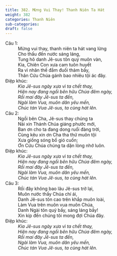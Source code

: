 ```yaml
---
title: 382. Mừng Vui Thay! Thanh Niên Ta Hát
weight: 382
categories: Thanh Niên
sub-categories: 
draft: false
---
```

<dl><dt>Câu 1:</dt><dd data-verse="1">Mừng vui thay, thanh niên ta hát vang lừng <br/>Cho thấu đến nước sáng láng, <br/>Tung hô danh Jê-sus tôn quý muôn vàn, <br/>Kìa, Chiên Con xưa cam tuôn huyết <br/>Ra vì nhân thế đắm đuối thảm bấy, <br/>Thân Cứu Chúa gánh bao nhiêu tội ác đây. </dd><dt>Điệp khúc:</dt><dd data-chorus="1"><em>Kìa Jê-sus ngày xưa vì ta chết thay, <br/>Hiện nay đang ngồi bên hữu Chúa đêm ngày, <br/>Rồi mai đây Jê-sus ta đến, <br/>Ngài làm Vua, muôn dân yêu mến, <br/>Chúc tán Vua Jê-sus, ta cùng hát lên. </em></dd><dt>Câu 2:</dt><dd data-verse="2">Ngồi bên Cha, Jê-sus thay chúng ta <br/>Nài xin Thánh Chúa giáng phước mới, <br/>Ban ơn cho ta đang dong ruổi đàng trời, <br/>Cùng kêu xin ơn Cha tha thứ muôn tội <br/>Xưa giống sóng bổ gió cuốn; <br/>Ơn Cứu Chúa chúng ta dặn lòng nhớ luôn. </dd><dt>Điệp khúc:</dt><dd data-chorus="1"><em>Kìa Jê-sus ngày xưa vì ta chết thay, <br/>Hiện nay đang ngồi bên hữu Chúa đêm ngày, <br/>Rồi mai đây Jê-sus ta đến, <br/>Ngài làm Vua, muôn dân yêu mến, <br/>Chúc tán Vua Jê-sus, ta cùng hát lên. </em></dd><dt>Câu 3:</dt><dd data-verse="3">Rồi đây không bao lâu Jê-sus trở lại, <br/>Muôn nước thấy Chúa chí ái, <br/>Danh Jê-sus tôn cao trên khắp muôn loài, <br/>Làm Vua trên muôn vua muôn Chúa, <br/>Danh Ngài tôn quý bấy, sáng láng bấy! <br/>Xin kíp đến chúng tôi mong đợi Chúa đây. </dd><dt>Điệp khúc:</dt><dd data-chorus="1"><em>Kìa Jê-sus ngày xưa vì ta chết thay, <br/>Hiện nay đang ngồi bên hữu Chúa đêm ngày, <br/>Rồi mai đây Jê-sus ta đến, <br/>Ngài làm Vua, muôn dân yêu mến, <br/>Chúc tán Vua Jê-sus, ta cùng hát lên. </em></dd></dl>